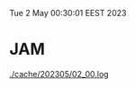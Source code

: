 Tue  2 May 00:30:01 EEST 2023
# JAM
<a href='./cache/202305/02_00.log'>./cache/202305/02_00.log</a>
